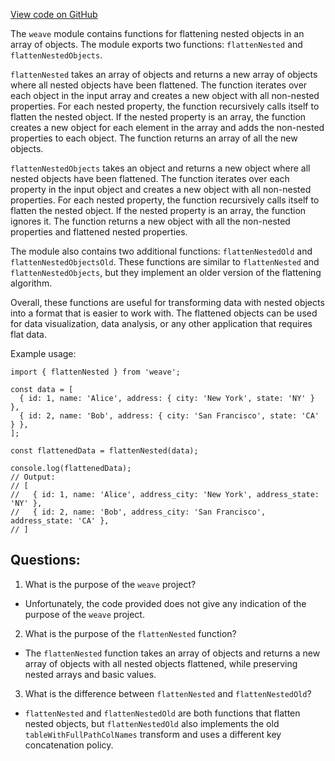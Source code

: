 [View code on GitHub](https://github.com/wandb/weave/weave-js/src/common/state/queryGraph/queryResult.ts)

The `weave` module contains functions for flattening nested objects in an array of objects. The module exports two functions: `flattenNested` and `flattenNestedObjects`. 

`flattenNested` takes an array of objects and returns a new array of objects where all nested objects have been flattened. The function iterates over each object in the input array and creates a new object with all non-nested properties. For each nested property, the function recursively calls itself to flatten the nested object. If the nested property is an array, the function creates a new object for each element in the array and adds the non-nested properties to each object. The function returns an array of all the new objects.

`flattenNestedObjects` takes an object and returns a new object where all nested objects have been flattened. The function iterates over each property in the input object and creates a new object with all non-nested properties. For each nested property, the function recursively calls itself to flatten the nested object. If the nested property is an array, the function ignores it. The function returns a new object with all the non-nested properties and flattened nested properties.

The module also contains two additional functions: `flattenNestedOld` and `flattenNestedObjectsOld`. These functions are similar to `flattenNested` and `flattenNestedObjects`, but they implement an older version of the flattening algorithm. 

Overall, these functions are useful for transforming data with nested objects into a format that is easier to work with. The flattened objects can be used for data visualization, data analysis, or any other application that requires flat data. 

Example usage:

```
import { flattenNested } from 'weave';

const data = [
  { id: 1, name: 'Alice', address: { city: 'New York', state: 'NY' } },
  { id: 2, name: 'Bob', address: { city: 'San Francisco', state: 'CA' } },
];

const flattenedData = flattenNested(data);

console.log(flattenedData);
// Output:
// [
//   { id: 1, name: 'Alice', address_city: 'New York', address_state: 'NY' },
//   { id: 2, name: 'Bob', address_city: 'San Francisco', address_state: 'CA' },
// ]
```
## Questions: 
 1. What is the purpose of the `weave` project?
- Unfortunately, the code provided does not give any indication of the purpose of the `weave` project. 

2. What is the purpose of the `flattenNested` function?
- The `flattenNested` function takes an array of objects and returns a new array of objects with all nested objects flattened, while preserving nested arrays and basic values. 

3. What is the difference between `flattenNested` and `flattenNestedOld`?
- `flattenNested` and `flattenNestedOld` are both functions that flatten nested objects, but `flattenNestedOld` also implements the old `tableWithFullPathColNames` transform and uses a different key concatenation policy.